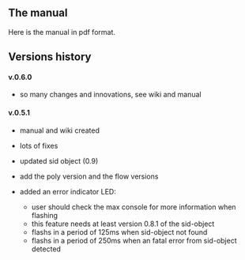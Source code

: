 ## The manual

Here is the manual in pdf format.

## Versions history


#### v.0.6.0

- so many changes and innovations, see wiki and manual

#### v.0.5.1

- manual and wiki created

- lots of fixes

- updated sid object (0.9)

- add the poly version and the flow versions

- added an error indicator LED:
    * user should check the max console for more information when flashing
    * this feature needs at least version 0.8.1 of the sid-object
    * flashs in a period of 125ms when sid-object not found
    * flashs in a period of 250ms when an fatal error from sid-object detected
